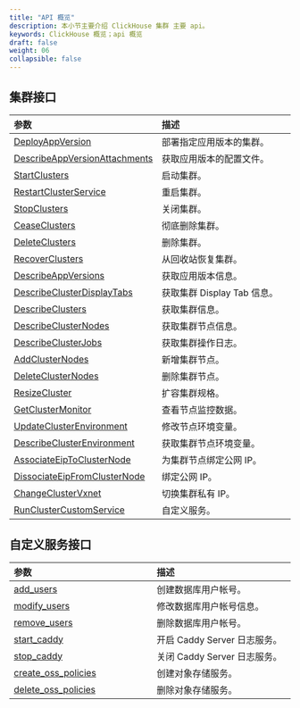 ```yaml
---
title: "API 概览"
description: 本小节主要介绍 ClickHouse 集群 主要 api。 
keywords: ClickHouse 概览；api 概览
draft: false
weight: 06
collapsible: false
---
```




## 集群接口

|<span style="display:inline-block;width:240px">参数</span> |<span style="display:inline-block;width:320px">描述</span>|
| :--- |  :--- | 
| [DeployAppVersion](../cluster/deploy_app_version)    |  部署指定应用版本的集群。       |
| [DescribeAppVersionAttachments](../cluster/describe_app_version_attachments)    |  获取应用版本的配置文件。       |
| [StartClusters](../cluster/start_clusters)    |  启动集群。       |
| [RestartClusterService](../cluster/restart_cluster_service)    |  重启集群。       |
| [StopClusters](../cluster/stop_clusters)    |  关闭集群。       |
| [CeaseClusters](../cluster/cease_clusters)    |  彻底删除集群。       |
| [DeleteClusters](../cluster/delete_clusters)    |  删除集群。       |
| [RecoverClusters](../cluster/recover_clusters)    |  从回收站恢复集群。       |
| [DescribeAppVersions](../cluster/describe_app_versions)    |  获取应用版本信息。       |
| [DescribeClusterDisplayTabs](../cluster/describe_cluster_display_tabs)    |  获取集群 Display Tab 信息。       |
| [DescribeClusters](../cluster/describe_clusters)    |  获取集群信息。       |
| [DescribeClusterNodes](../cluster/describe_cluster_nodes)    |  获取集群节点信息。       |
| [DescribeClusterJobs](../cluster/describe_cluster_jobs)    |  获取集群操作日志。       |
| [AddClusterNodes](../cluster/add_cluster_nodes)    |  新增集群节点。       |
| [DeleteClusterNodes](../cluster/delete_cluster_nodes)    |  删除集群节点。       |
| [ResizeCluster](../cluster/resize_cluster)    |  扩容集群规格。       |
| [GetClusterMonitor](../cluster/get_cluster_monitor)    |  查看节点监控数据。       |
| [UpdateClusterEnvironment](../cluster/update_cluster_env)    |  修改节点环境变量。       |
| [DescribeClusterEnvironment](../cluster/describe_cluster_env)    |  获取集群节点环境变量。       |
| [AssociateEipToClusterNode](../cluster/associate_eip_to_cluster_node)    |  为集群节点绑定公网 IP。       |
| [DissociateEipFromClusterNode](../cluster/dissociate_eip_from_cluster_node)    |  绑定公网 IP。       |
| [ChangeClusterVxnet](../cluster/change_cluster_vxnet)    |  切换集群私有 IP。       |
| [RunClusterCustomService](../cluster/custom_service)    |  自定义服务。       |

## 自定义服务接口

|<span style="display:inline-block;width:240px">参数</span> |<span style="display:inline-block;width:320px">描述</span>|
| :--- |  :--- | 
| [add_users](../cluster_service/add_user)    | 创建数据库用户帐号。       |
| [modify_users](../cluster_service/modify_user)    | 修改数据库用户帐号信息。       |
| [remove_users](../cluster_service/delete_user)    |  删除数据库用户帐号。       |
| [start_caddy](../cluster_service/enable_log_server)    |  开启 Caddy Server 日志服务。       |
| [stop_caddy](../cluster_service/disable_log_server)    |  关闭 Caddy Server 日志服务。       |
| [create_oss_policies](../cluster_service/create_oss_policies)    |  创建对象存储服务。       |
| [delete_oss_policies](../cluster_service/delete_oss_policies)    |  删除对象存储服务。        |
